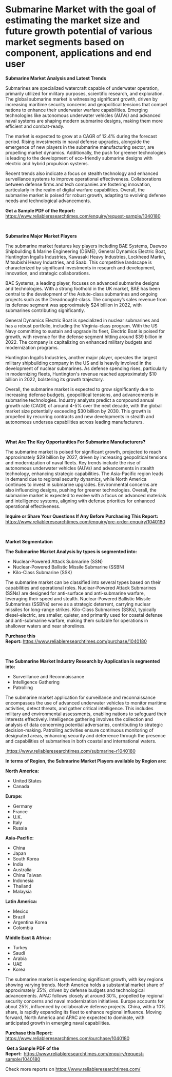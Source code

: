 <p><h1>Submarine Market with the goal of estimating the market size and future growth potential of various market segments based on component, applications and end user</h1></p><p><strong>Submarine Market Analysis and Latest Trends</strong></p>
<p><p>Submarines are specialized watercraft capable of underwater operation, primarily utilized for military purposes, scientific research, and exploration. The global submarine market is witnessing significant growth, driven by increasing maritime security concerns and geopolitical tensions that compel nations to enhance their underwater warfare capabilities. Emerging technologies like autonomous underwater vehicles (AUVs) and advanced naval systems are shaping modern submarine designs, making them more efficient and combat-ready.</p><p>The market is expected to grow at a CAGR of 12.4% during the forecast period. Rising investments in naval defense upgrades, alongside the emergence of new players in the submarine manufacturing sector, are propelling market dynamics. Additionally, the push for greener technologies is leading to the development of eco-friendly submarine designs with electric and hybrid propulsion systems.</p><p>Recent trends also indicate a focus on stealth technology and enhanced surveillance systems to improve operational effectiveness. Collaborations between defense firms and tech companies are fostering innovation, particularly in the realm of digital warfare capabilities. Overall, the submarine market is poised for robust growth, adapting to evolving defense needs and technological advancements.</p></p>
<p><strong>Get a Sample PDF of the Report:&nbsp;</strong> <a href="https://www.reliableresearchtimes.com/enquiry/request-sample/1040180?utm_campaign=3070&utm_medium=2&utm_source=Github&utm_content=ia&utm_term=30032025&utm_id=submarine">https://www.reliableresearchtimes.com/enquiry/request-sample/1040180</a></p>
<p>&nbsp;</p>
<p><strong>Submarine Major Market Players</strong></p>
<p><p>The submarine market features key players including BAE Systems, Daewoo Shipbuilding & Marine Engineering (DSME), General Dynamics Electric Boat, Huntington Ingalls Industries, Kawasaki Heavy Industries, Lockheed Martin, Mitsubishi Heavy Industries, and Saab. This competitive landscape is characterized by significant investments in research and development, innovation, and strategic collaborations.</p><p>BAE Systems, a leading player, focuses on advanced submarine designs and technologies. With a strong foothold in the UK market, BAE has been central to the development of the Astute-class submarines and ongoing projects such as the Dreadnought-class. The company’s sales revenue from its defense segment was approximately $24 billion in 2022, with submarines contributing significantly.</p><p>General Dynamics Electric Boat is specialized in nuclear submarines and has a robust portfolio, including the Virginia-class program. With the US Navy committing to sustain and upgrade its fleet, Electric Boat is poised for growth, with revenue for the defense segment hitting around $39 billion in 2022. The company is capitalizing on enhanced military budgets and modernization programs.</p><p>Huntington Ingalls Industries, another major player, operates the largest military shipbuilding company in the US and is heavily involved in the development of nuclear submarines. As defense spending rises, particularly in modernizing fleets, Huntington's revenue reached approximately $10 billion in 2022, bolstering its growth trajectory.</p><p>Overall, the submarine market is expected to grow significantly due to increasing defense budgets, geopolitical tensions, and advancements in submarine technologies. Industry analysts predict a compound annual growth rate (CAGR) of around 4-5% over the next decade, with the global market size potentially exceeding $30 billion by 2030. This growth is propelled by recurring contracts and new developments in stealth and autonomous undersea capabilities across leading manufacturers.</p></p>
<p>&nbsp;</p>
<p><strong>What Are The Key Opportunities For Submarine Manufacturers?</strong></p>
<p><p>The submarine market is poised for significant growth, projected to reach approximately $29 billion by 2027, driven by increasing geopolitical tensions and modernization of naval fleets. Key trends include the rise of autonomous underwater vehicles (AUVs) and advancements in stealth technology, enhancing strategic capabilities. The Asia-Pacific region leads in demand due to regional security dynamics, while North America continues to invest in submarine upgrades. Environmental concerns are also influencing designs, pushing for greener technologies. Overall, the submarine market is expected to evolve with a focus on advanced materials and intelligence systems, aligning with defense priorities for enhanced operational effectiveness.</p></p>
<p><strong>Inquire or Share Your Questions If Any Before Purchasing This Report:</strong> <a href="https://www.reliableresearchtimes.com/enquiry/pre-order-enquiry/1040180?utm_campaign=3070&utm_medium=2&utm_source=Github&utm_content=ia&utm_term=30032025&utm_id=submarine">https://www.reliableresearchtimes.com/enquiry/pre-order-enquiry/1040180</a></p>
<p>&nbsp;</p>
<p><strong>Market Segmentation</strong></p>
<p><strong>The Submarine Market Analysis by types is segmented into:</strong></p>
<p><ul><li>Nuclear-Powered Attack Submarine (SSN)</li><li>Nuclear-Powered Ballistic Missile Submarine (SSBN)</li><li>Kilo-Class Submarine (SSK)</li></ul></p>
<p><p>The submarine market can be classified into several types based on their capabilities and operational roles. Nuclear-Powered Attack Submarines (SSNs) are designed for anti-surface and anti-submarine warfare, leveraging their speed and stealth. Nuclear-Powered Ballistic Missile Submarines (SSBNs) serve as a strategic deterrent, carrying nuclear missiles for long-range strikes. Kilo-Class Submarines (SSKs), typically diesel-electric, are smaller, quieter, and primarily used for coastal defense and anti-submarine warfare, making them suitable for operations in shallower waters and near shorelines.</p></p>
<p><strong>Purchase this Report:&nbsp;</strong><a href="https://www.reliableresearchtimes.com/purchase/1040180?utm_campaign=3070&utm_medium=2&utm_source=Github&utm_content=ia&utm_term=30032025&utm_id=submarine">https://www.reliableresearchtimes.com/purchase/1040180</a></p>
<p>&nbsp;</p>
<p><strong>The Submarine Market Industry Research by Application is segmented into:</strong></p>
<p><ul><li>Surveillance and Reconnaissance</li><li>Intelligence Gathering</li><li>Patrolling</li></ul></p>
<p><p>The submarine market application for surveillance and reconnaissance encompasses the use of advanced underwater vehicles to monitor maritime activities, detect threats, and gather critical intelligence. This includes military and environmental assessments, enabling nations to safeguard their interests effectively. Intelligence gathering involves the collection and analysis of data concerning potential adversaries, contributing to strategic decision-making. Patrolling activities ensure continuous monitoring of designated areas, enhancing security and deterrence through the presence and capabilities of submarines in both coastal and international waters.</p></p>
<p><a href="https://www.reliableresearchtimes.com/submarine-r1040180?utm_campaign=3070&utm_medium=2&utm_source=Github&utm_content=ia&utm_term=30032025&utm_id=submarine">&nbsp;https://www.reliableresearchtimes.com/submarine-r1040180</a></p>
<p><strong>In terms of Region, the Submarine Market Players available by Region are:</strong></p>
<p>
    <p> <strong> North America: </strong>
        <ul>
            <li>United States</li>
            <li>Canada</li>
        </ul>
        </p> 
    <p> <strong> Europe: </strong>
        <ul>
            <li>Germany</li>
            <li>France</li>
            <li>U.K.</li>
            <li>Italy</li>
            <li>Russia</li>
        </ul>
        </p> 
    <p> <strong> Asia-Pacific: </strong>
        <ul>
            <li>China</li>
            <li>Japan</li>
            <li>South Korea</li>
            <li>India</li>
            <li>Australia</li>
            <li>China Taiwan</li>
            <li>Indonesia</li>
            <li>Thailand</li>
            <li>Malaysia</li>
        </ul>
        </p> 
    <p> <strong> Latin America: </strong>
        <ul>
            <li>Mexico</li>
            <li>Brazil</li>
            <li>Argentina Korea</li>
            <li>Colombia</li>
        </ul>
        </p> 
    <p> <strong> Middle East & Africa: </strong>
        <ul>
            <li>Turkey</li>
            <li>Saudi</li>
            <li>Arabia</li>
            <li>UAE</li>
            <li>Korea</li>
        </ul>
    </p>
    </p>
<p><p>The submarine market is experiencing significant growth, with key regions showing varying trends. North America holds a substantial market share of approximately 35%, driven by defense budgets and technological advancements. APAC follows closely at around 30%, propelled by regional security concerns and naval modernization initiatives. Europe accounts for about 25%, influenced by collaborative defense projects. China, with a 10% share, is rapidly expanding its fleet to enhance regional influence. Moving forward, North America and APAC are expected to dominate, with anticipated growth in emerging naval capabilities.</p></p>
<p><strong>Purchase this Report: </strong><a href="https://www.reliableresearchtimes.com/purchase/1040180?utm_campaign=3070&utm_medium=2&utm_source=Github&utm_content=ia&utm_term=30032025&utm_id=submarine">https://www.reliableresearchtimes.com/purchase/1040180</a></p>
<p>&nbsp;<strong>Get a Sample PDF of the Report:&nbsp;&nbsp;</strong><a href="https://www.reliableresearchtimes.com/enquiry/request-sample/1040180?utm_campaign=3070&utm_medium=2&utm_source=Github&utm_content=ia&utm_term=30032025&utm_id=submarine">https://www.reliableresearchtimes.com/enquiry/request-sample/1040180</a></p>
<p><strong></strong></p>
<p>Check more reports on <a href="https://www.reliableresearchtimes.com/?utm_campaign=3070&utm_medium=2&utm_source=Github&utm_content=ia&utm_term=30032025&utm_id=submarine">https://www.reliableresearchtimes.com/</a></p>